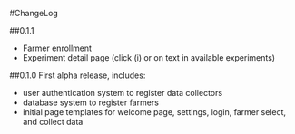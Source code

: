 #ChangeLog

##0.1.1
- Farmer enrollment
- Experiment detail page (click (i) or on text in available experiments)

##0.1.0
First alpha release, includes:
- user authentication system to register data collectors
- database system to register farmers
- initial page templates for welcome page, settings, login, farmer select, and collect data
